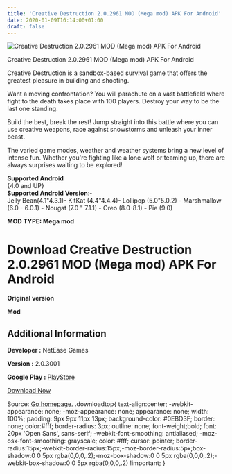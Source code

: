 ```yaml
---
title: 'Creative Destruction 2.0.2961 MOD (Mega mod) APK For Android'
date: 2020-01-09T16:14:00+01:00
draft: false
---
```


![Creative Destruction 2.0.2961 MOD (Mega mod) APK For Android](https://i0.wp.com/apkhome.net/wp-content/uploads/2020/01/Creative-Destruction-2.0.2961-MOD-Mega-mod.png "Creative Destruction 2.0.2961 MOD (Mega mod) APK For Android")

  

Creative Destruction 2.0.2961 MOD (Mega mod) APK For Android

Creative Destruction is a sandbox-based survival game that offers the greatest pleasure in building and shooting.

Want a moving confrontation? You will parachute on a vast battlefield where fight to the death takes place with 100 players. Destroy your way to be the last one standing.

Build the best, break the rest! Jump straight into this battle where you can use creative weapons, race against snowstorms and unleash your inner beast.

The varied game modes, weather and weather systems bring a new level of intense fun. Whether you're fighting like a lone wolf or teaming up, there are always surprises waiting to be explored!

**Supported Android**  
{4.0 and UP}  
**Supported Android Version**:-  
Jelly Bean(4.1"4.3.1)- KitKat (4.4"4.4.4)- Lollipop (5.0"5.0.2) - Marshmallow (6.0 - 6.0.1) - Nougat (7.0 " 7.1.1) - Oreo (8.0-8.1) - Pie (9.0)

**MOD TYPE: Mega mod**

Download Creative Destruction 2.0.2961 MOD (Mega mod) APK For Android
=====================================================================

**Original version**

**Mod**

Additional Information
----------------------

**Developer :** NetEase Games

**Version :** 2.0.3001

**Google Play :** [PlayStore](https://play.google.com/store/apps/details?id=com.titan.cd.gb)

  

[Download Now](https://store4app.co/post/creative-destruction-2-0-2961-mod-mega-mod-apk-for-android_1578582603)

  
Source: [Go homepage.](https://store4app.co/post/creative-destruction-2-0-2961-mod-mega-mod-apk-for-android_1578582603) .downloadtop{ text-align:center; -webkit-appearance: none; -moz-appearance: none; appearance: none; width: 100%; padding: 9px 9px 11px 13px; background-color: #0EBD3F; border: none; color:#fff; border-radius: 3px; outline: none; font-weight;bold; font: 20px 'Open Sans', sans-serif; -webkit-font-smoothing: antialiased; -moz-osx-font-smoothing: grayscale; color: #fff; cursor: pointer; border-radius:15px;-webkit-border-radius:15px;-moz-border-radius:5px;box-shadow:0 0 5px rgba(0,0,0,.2);-moz-box-shadow:0 0 5px rgba(0,0,0,.2);-webkit-box-shadow:0 0 5px rgba(0,0,0,.2) !important; }